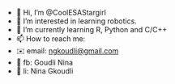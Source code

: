 - 👋 Hi, I’m @CoolESAStargirl
- 👀 I’m interested in learning robotics.
- 🌱 I’m currently learning R, Python and C/C++
- 📫 How to reach me:
- ✉️ email: ngkoudli@gmail.com
- 📘 fb: Goudli Nina
- 🔗 li: Nina Gkoudli

<!---
CoolESAStargirl/CoolESAStargirl is a ✨ special ✨ repository because its `README.md` (this file) appears on your GitHub profile.
You can click the Preview link to take a look at your changes.
--->
